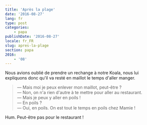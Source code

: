 ```yaml
---
title: 'Après la plage'
date: '2016-08-27'
lang: fr
type: post
categories:
    - papa
publishDate: '2016-08-27'
locale: fr_FR
slug: apres-la-plage
section: papa
2016:
    - '08'
---
```


Nous avions oublié de prendre un rechange à notre Koala, nous lui expliquons donc qu'il va resté en maillot le temps d'aller manger.

<!--more-->

> — Mais moi je peux enlever mon maillot, peut-être ?  
> — Non, on n'a rien d'autre à te mettre pour aller au restaurant.  
> — Mais je peux y aller en poils !  
> — En poils ?  
> — Oui, en poils. On est tout le temps en poils chez Mamie !

Hum. Peut-être pas pour le restaurant !
